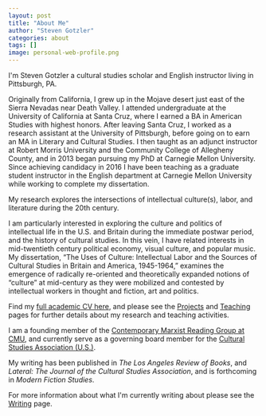 ```yaml
---
layout: post
title: "About Me"
author: "Steven Gotzler"
categories: about
tags: []
image: personal-web-profile.png
---
```

I'm Steven Gotzler a cultural studies scholar and English instructor living in Pittsburgh, PA.

Originally from California, I grew up in the Mojave desert just east of the Sierra Nevadas near Death Valley. I attended undergraduate at the University of California at Santa Cruz, where I earned a BA in American Studies with highest honors. After leaving Santa Cruz, I worked as a research assistant at the University of Pittsburgh, before going on to earn an MA in Literary and Cultural Studies. I then taught as an adjunct instructor at Robert Morris University and the Community College of Allegheny County, and in 2013 began pursuing my PhD at Carnegie Mellon University. Since achieving candidacy in 2016 I have been teaching as a graduate student instructor in the English department at Carnegie Mellon University while working to complete my dissertation.  

My research explores the intersections of intellectual culture(s), labor, and literature during the 20th century.

I am particularly interested in exploring the culture and politics of intellectual life in the U.S. and Britain during the immediate postwar period, and the history of cultural studies. In this vein, I have related interests in mid-twentieth century political economy, visual culture, and popular music. My dissertation, “The Uses of Culture: Intellectual Labor and the Sources of Cultural Studies in Britain and America, 1945-1964,” examines the emergence of radically re-oriented and theoretically expanded notions of “culture” at mid-century as they were mobilized and contested by intellectual workers in thought and fiction, art and politics.

Find my [full academic CV here](#insert_file), and please see the [Projects](#insert_link) and [Teaching](#insert_link) pages for further details about my research and teaching activities.

I am a founding member of the [Contemporary Marxist Reading Group at CMU](https://cmrg-cmu.org/), and currently serve as a governing board member for the [Cultural Studies Association (U.S.)](https://culturalstudiesassociation.org).

My writing has been published in *The Los Angeles Review of Books*, and *Lateral: The Journal of the Cultural Studies Association*, and is forthcoming in *Modern Fiction Studies*.

For more information about what I'm currently writing about please see the [Writing](#insert_link) page.
